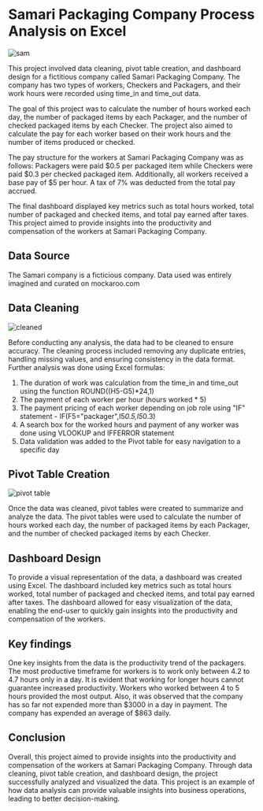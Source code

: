 # Samari Packaging Company Process Analysis on Excel

![sam](https://user-images.githubusercontent.com/37171086/230789590-da5fc3e0-521b-49ab-a287-ec314406a060.png)


This project involved data cleaning, pivot table creation, and dashboard design for a fictitious company called Samari Packaging Company. The company has two types of workers, Checkers and Packagers, and their work hours were recorded using time_in and time_out data.

The goal of this project was to calculate the number of hours worked each day, the number of packaged items by each Packager, and the number of checked packaged items by each Checker. The project also aimed to calculate the pay for each worker based on their work hours and the number of items produced or checked.

The pay structure for the workers at Samari Packaging Company was as follows: Packagers were paid $0.5 per packaged item while Checkers were paid $0.3 per checked packaged item. Additionally, all workers received a base pay of $5 per hour. A tax of 7% was deducted from the total pay accrued.

The final dashboard displayed key metrics such as total hours worked, total number of packaged and checked items, and total pay earned after taxes. This project aimed to provide insights into the productivity and compensation of the workers at Samari Packaging Company.

**Data Source**
---
The Samari company is a ficticious company. Data used was entirely imagined and curated on mockaroo.com

**Data Cleaning**
---
![cleaned](https://user-images.githubusercontent.com/37171086/232362017-0e39d27d-2d07-48cd-a49c-a1284f5579d7.png)

Before conducting any analysis, the data had to be cleaned to ensure accuracy. The cleaning process included removing any duplicate entries, handling missing values, and ensuring consistency in the data format. Further analysis was done using Excel formulas:
1. The duration of work was calculation from the time_in and time_out using the function ROUND((H5-G5)*24,1)
2. The payment of each worker per hour (hours worked * 5)
3. The payment pricing of each worker depending on job role using "IF" statement - IF(F5="packager",I5*0.5,I5*0.3)
4. A search box for the worked hours and payment of any worker was done using VLOOKUP and IFFERROR statement
5. Data validation was added to the Pivot table for easy navigation to a specific day

**Pivot Table Creation**
---
![pivot table](https://user-images.githubusercontent.com/37171086/232361759-fab41adc-e274-441e-9410-f0f6b66af42c.png)

Once the data was cleaned, pivot tables were created to summarize and analyze the data. The pivot tables were used to calculate the number of hours worked each day, the number of packaged items by each Packager, and the number of checked packaged items by each Checker.

**Dashboard Design**
---
To provide a visual representation of the data, a dashboard was created using Excel. The dashboard included key metrics such as total hours worked, total number of packaged and checked items, and total pay earned after taxes. The dashboard allowed for easy visualization of the data, enabling the end-user to quickly gain insights into the productivity and compensation of the workers.

**Key findings**
---
One key insights from the data is the productivity trend of the packagers. The most productive timeframe for workers is to work only between 4.2 to 4.7 hours only in a day. It is evident that working for longer hours cannot guarantee increased productivity. Workers who worked between 4 to 5 hours provided the most output. Also, it was observed that the company has so far not expended more than $3000 in a day in payment. The company has expended an average of $863 daily.

**Conclusion**
---
Overall, this project aimed to provide insights into the productivity and compensation of the workers at Samari Packaging Company. Through data cleaning, pivot table creation, and dashboard design, the project successfully analyzed and visualized the data. This project is an example of how data analysis can provide valuable insights into business operations, leading to better decision-making.
